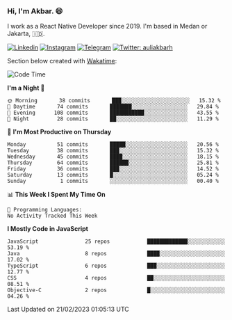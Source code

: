 ### Hi,  I'm Akbar. 😄

I work as a React Native Developer since 2019. I'm based in Medan or Jakarta, :indonesia:. 

<!-- 🔭 Take a look at my [LinkedIn](https://www.linkedin.com/in/aulia-akbar-harahap/) profile. -->

<!-- For now I still don't have a repository to be proud of, but I'm working on it. -->

[![Linkedin](https://img.shields.io/badge/-Aulia%20Akbar%20Harahap-blue?style=flat-square&labelColor=gray&logo=Linkedin&logoColor=white&link=https://www.linkedin.com/in/aulia-akbar-harahap)](https://www.linkedin.com/in/aulia-akbar-harahap)
[![Instagram](https://img.shields.io/badge/-@auliakbarh-orange?style=flat-square&labelColor=gray&logo=Instagram&logoColor=white&link=https://www.instagram.com/auliakbarh)](https://www.instagram.com/auliakbarh)
[![Telegram](https://img.shields.io/badge/-auliakbarh-informational?style=flat-square&labelColor=gray&logo=telegram&logoColor=white&link=https://t.me/auliakbarh)](https://t.me/auliakbarh)
[![Twitter: auliakbarh](https://img.shields.io/twitter/follow/auliakbarh?style=social)](https://twitter.com/auliakbarh)

Section below created with [Wakatime](https://wakatime.com/):
<!--START_SECTION:waka-->
![Code Time](http://img.shields.io/badge/Code%20Time-48%20hrs%2029%20mins-blue)

**I'm a Night 🦉** 

```text
🌞 Morning       38 commits       ███░░░░░░░░░░░░░░░░░░░░░░   15.32 % 
🌆 Daytime       74 commits       ███████░░░░░░░░░░░░░░░░░░   29.84 % 
🌃 Evening      108 commits       ███████████░░░░░░░░░░░░░░   43.55 % 
🌙 Night         28 commits       ██░░░░░░░░░░░░░░░░░░░░░░░   11.29 % 

```
📅 **I'm Most Productive on Thursday** 

```text
Monday          51 commits       █████░░░░░░░░░░░░░░░░░░░░   20.56 % 
Tuesday         38 commits       ███░░░░░░░░░░░░░░░░░░░░░░   15.32 % 
Wednesday       45 commits       ████░░░░░░░░░░░░░░░░░░░░░   18.15 % 
Thursday        64 commits       ██████░░░░░░░░░░░░░░░░░░░   25.81 % 
Friday          36 commits       ███░░░░░░░░░░░░░░░░░░░░░░   14.52 % 
Saturday        13 commits       █░░░░░░░░░░░░░░░░░░░░░░░░   05.24 % 
Sunday           1 commits       ░░░░░░░░░░░░░░░░░░░░░░░░░   00.40 % 

```


📊 **This Week I Spent My Time On** 

```text
💬 Programming Languages: 
No Activity Tracked This Week

```

**I Mostly Code in JavaScript** 

```text
JavaScript               25 repos            █████████████░░░░░░░░░░░░   53.19 % 
Java                     8 repos             ████░░░░░░░░░░░░░░░░░░░░░   17.02 % 
TypeScript               6 repos             ███░░░░░░░░░░░░░░░░░░░░░░   12.77 % 
CSS                      4 repos             ██░░░░░░░░░░░░░░░░░░░░░░░   08.51 % 
Objective-C              2 repos             █░░░░░░░░░░░░░░░░░░░░░░░░   04.26 % 

```



 Last Updated on 21/02/2023 01:05:13 UTC
<!--END_SECTION:waka-->


<!--
**auliakbarh/auliakbarh** is a ✨ _special_ ✨ repository because its `README.md` (this file) appears on your GitHub profile.

Here are some ideas to get you started:

- 🔭 I’m currently working on ...
- 🌱 I’m currently learning ...
- 👯 I’m looking to collaborate on ...
- 🤔 I’m looking for help with ...
- 💬 Ask me about ...
- 📫 How to reach me: ...
- 😄 Pronouns: ...
- ⚡ Fun fact: ...
-->
